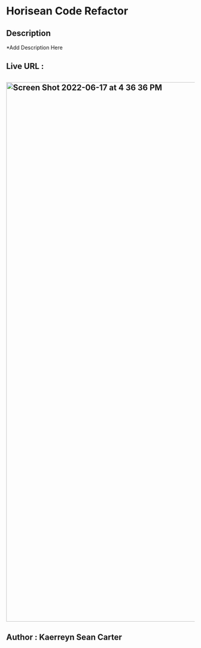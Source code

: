 # Horisean Code Refactor

## Description
*Add Description Here

## Live URL :

## <img width="1440" alt="Screen Shot 2022-06-17 at 4 36 36 PM" src="https://user-images.githubusercontent.com/106787487/174412761-29353603-5237-4601-b529-f1b98186fba5.png">

## Author : Kaerreyn Sean Carter
